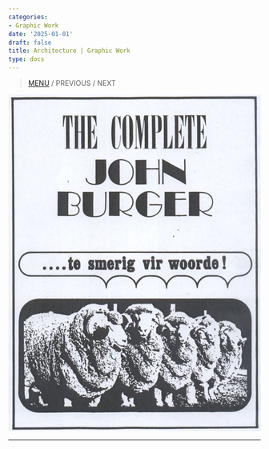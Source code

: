 ```yaml
---
categories:
- Graphic Work
date: '2025-01-01'
draft: false
title: Architecture | Graphic Work
type: docs
---
```


> [MENU](/graphic-work/graphic-work-john-burger/) / PREVIOUS / NEXT

![01-complete-burger](/images/burger-saga/01-complete-burger.jpg)  
  
---